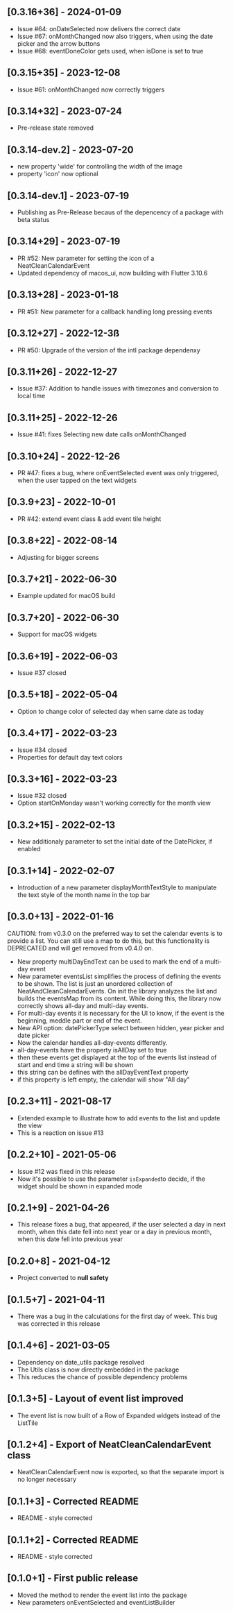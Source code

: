 ## [0.3.16+36] - 2024-01-09
* Issue #64: onDateSelected now delivers the correct date
* Issue #67: onMonthChanged now also triggers, when using the date picker and the arrow buttons
* Issue #68: eventDoneColor gets used, when isDone is set to true

## [0.3.15+35] - 2023-12-08
* Issue #61: onMonthChanged now correctly triggers

## [0.3.14+32] - 2023-07-24
* Pre-release state removed

## [0.3.14-dev.2] - 2023-07-20
* new property 'wide' for controlling the width of the image
* property 'icon' now optional

## [0.3.14-dev.1] - 2023-07-19
* Publishing as Pre-Release becaus of the depencency of
  a package with beta status

## [0.3.14+29] - 2023-07-19
* PR #52: New parameter for setting the icon of a NeatCleanCalendarEvent
* Updated dependency of macos_ui, now building with Flutter 3.10.6

## [0.3.13+28] - 2023-01-18
* PR #51: New parameter for a callback handling long pressing events
## [0.3.12+27] - 2022-12-3ß
* PR #50: Upgrade of the version of the intl package dependenxy

## [0.3.11+26] - 2022-12-27
* Issue #37: Addition to handle issues with timezones and conversion to local time

## [0.3.11+25] - 2022-12-26
* Issue #41: fixes Selecting new date calls onMonthChanged

## [0.3.10+24] - 2022-12-26
* PR #47: fixes a bug, where onEventSelected event was only triggered, when the user tapped on the text widgets

## [0.3.9+23] - 2022-10-01
* PR #42: extend event class & add event tile height

## [0.3.8+22] - 2022-08-14
* Adjusting for bigger screens

## [0.3.7+21] - 2022-06-30
* Example updated for macOS build

## [0.3.7+20] - 2022-06-30
* Support for macOS widgets

## [0.3.6+19] - 2022-06-03
* Issue #37 closed

## [0.3.5+18] - 2022-05-04
* Option to change color of selected day when same date as today

## [0.3.4+17] - 2022-03-23
* Issue #34 closed
* Properties for default day text colors

## [0.3.3+16] - 2022-03-23
* Issue #32 closed
* Option startOnMonday wasn't working correctly for the month view

## [0.3.2+15] - 2022-02-13
* New additionaly parameter to set the initial date of the DatePicker, if enabled

## [0.3.1+14] - 2022-02-07
* Introduction of a new parameter displayMonthTextStyle to manipulate the text style of the month name in the top bar
## [0.3.0+13] - 2022-01-16
CAUTION: from v0.3.0 on the preferred way to set the calendar events is to provide a list. You can still
use a map to do this, but this functionality is DEPRECATED and will get removed from v0.4.0 on.
* New property multiDayEndText can be used to mark the end of a multi-day event
* New parameter eventsList simplifies the process of defining the events to be shown. The list is just an unordered collection of NeatAndCleanCalendarEvents. On init the library analyzes the list and builds the eventsMap from its content. While doing this, the library now correctly shows all-day and multi-day events.
* For multi-day events it is necessary for the UI to know, if the event is the beginning, meddle part or end of the event.
* New API option: datePickerType select between hidden, year picker and date picker
* Now the calendar handles all-day-events differently.
* all-day-events have the property isAllDay set to true
* then these events get displayed at the top of the events list instead of start and end time a string will be shown
* this string can be defines with the allDayEventText property
* if this property is left empty, the calendar will show "All day"
## [0.2.3+11] - 2021-08-17
* Extended example to illustrate how to add events to the list and update the view
* This is a reaction on issue #13

## [0.2.2+10] - 2021-05-06
* Issue #12 was fixed in this release
* Now it's possible to use the parameter `isExpanded`to decide, if the widget should be shown in expanded mode

## [0.2.1+9] - 2021-04-26
* This release fixes a bug, that appeared, if the user selected a day in next month, when this date fell into next year or a day in previous month, when this date fell into previous year
## [0.2.0+8] - 2021-04-12
* Project converted to **null safety**
## [0.1.5+7] - 2021-04-11
* There was a bug in the calculations for the first day of week. This bug was corrected in this release
## [0.1.4+6] - 2021-03-05

* Dependency on date_utils package resolved
* The Utils class is now directly embedded in the package
* This reduces the chance of possible dependency problems

## [0.1.3+5] - Layout of event list improved

* The event list is now built of a Row of Expanded widgets instead of the ListTile

## [0.1.2+4] - Export of NeatCleanCalendarEvent class

* NeatCleanCalendarEvent now is exported, so that the separate import is no longer necessary 

## [0.1.1+3] - Corrected README

* README - style corrected

## [0.1.1+2] - Corrected README

* README - style corrected
## [0.1.0+1] - First public release

* Moved the method to render the event list into the package
* New parameters onEventSelected and eventListBuilder
